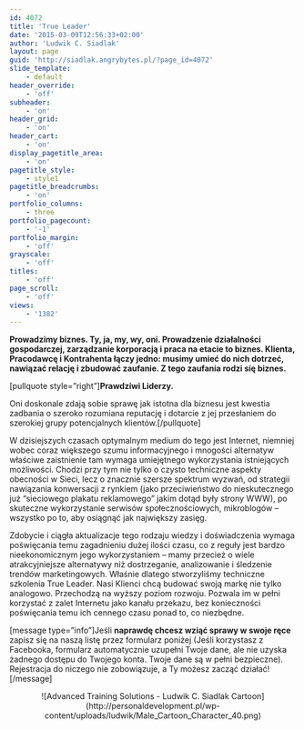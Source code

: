 ```yaml
---
id: 4072
title: 'True Leader'
date: '2015-03-09T12:56:33+02:00'
author: 'Ludwik C. Siadlak'
layout: page
guid: 'http://siadlak.angrybytes.pl/?page_id=4072'
slide_template:
    - default
header_override:
    - 'off'
subheader:
    - 'on'
header_grid:
    - 'on'
header_cart:
    - 'on'
display_pagetitle_area:
    - 'on'
pagetitle_style:
    - style1
pagetitle_breadcrumbs:
    - 'on'
portfolio_columns:
    - three
portfolio_pagecount:
    - '-1'
portfolio_margin:
    - 'off'
grayscale:
    - 'off'
titles:
    - 'off'
page_scroll:
    - 'off'
views:
    - '1382'
---
```


**Prowadzimy biznes. Ty, ja, my, wy, oni. Prowadzenie działalności gospodarczej, zarządzanie korporacją i praca na etacie to biznes. Klienta, Pracodawcę i Kontrahenta łączy jedno: musimy umieć do nich dotrzeć, nawiązać relację i zbudować zaufanie. Z tego zaufania rodzi się biznes.**

\[pullquote style=”right”\]**Prawdziwi Liderzy.**

Oni doskonale zdają sobie sprawę jak istotna dla biznesu jest kwestia zadbania o szeroko rozumiana reputację i dotarcie z jej przesłaniem do szerokiej grupy potencjalnych klientów.\[/pullquote\]

W dzisiejszych czasach optymalnym medium do tego jest Internet, niemniej wobec coraz większego szumu informacyjnego i mnogości alternatyw właściwe zaistnienie tam wymaga umiejętnego wykorzystania istniejących możliwości. Chodzi przy tym nie tylko o czysto techniczne aspekty obecności w Sieci, lecz o znacznie szersze spektrum wyzwań, od strategii nawiązania konwersacji z rynkiem (jako przeciwieństwo do nieskutecznego już “sieciowego plakatu reklamowego” jakim dotąd były strony WWW), po skuteczne wykorzystanie serwisów społecznościowych, mikroblogów – wszystko po to, aby osiągnąć jak największy zasięg.

Zdobycie i ciągła aktualizacje tego rodzaju wiedzy i doświadczenia wymaga poświęcania temu zagadnieniu dużej ilości czasu, co z reguły jest bardzo nieekonomicznym jego wykorzystaniem – mamy przecież o wiele atrakcyjniejsze alternatywy niż dostrzeganie, analizowanie i śledzenie trendów marketingowych. Właśnie dlatego stworzyliśmy techniczne szkolenia True Leader. Nasi Klienci chcą budować swoją markę nie tylko analogowo. Przechodzą na wyższy poziom rozwoju. Pozwala im w pełni korzystać z zalet Internetu jako kanału przekazu, bez konieczności poświęcania temu ich cennego czasu ponad to, co niezbędne.

\[message type=”info”\]Jeśli **naprawdę chcesz wziąć sprawy w swoje ręce** zapisz się na naszą listę przez formularz poniżej (Jeśli korzystasz z Facebooka, formularz automatycznie uzupełni Twoje dane, ale nie uzyska żadnego dostępu do Twojego konta. Twoje dane są w pełni bezpieczne).   
Rejestracja do niczego nie zobowiązuje, a Ty możesz zacząć działać!\[/message\]

<div style="text-align: center;"> <script src="http://app.getresponse.com/view_webform.js?wid=285052" type="text/javascript"></script>![Advanced Training Solutions - Ludwik C. Siadlak Cartoon](http://personaldevelopment.pl/wp-content/uploads/ludwik/Male_Cartoon_Character_40.png)</div>